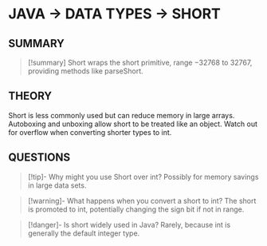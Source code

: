 # JAVA -> DATA TYPES -> SHORT
## SUMMARY
> [!summary]
> Short wraps the short primitive, range −32768 to 32767, providing methods like parseShort.

## THEORY
Short is less commonly used but can reduce memory in large arrays. Autoboxing and unboxing allow short to be treated like an object. Watch out for overflow when converting shorter types to int.

## QUESTIONS
> [!tip]- Why might you use Short over int?
> Possibly for memory savings in large data sets.

> [!warning]- What happens when you convert a short to int?
> The short is promoted to int, potentially changing the sign bit if not in range.

> [!danger]- Is short widely used in Java?
> Rarely, because int is generally the default integer type.
